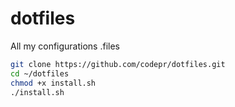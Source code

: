 # dotfiles
All my configurations .files

```sh
git clone https://github.com/codepr/dotfiles.git
cd ~/dotfiles
chmod +x install.sh
./install.sh
```
